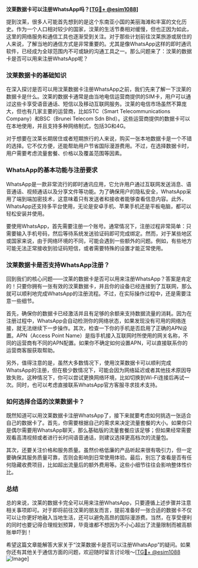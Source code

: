 **汶莱数据卡可以注册WhatsApp吗？[[TG💪+ @esim1088](https://t.me/s/esim1088)]**

提到汶莱，很多人可能首先想到的是这个东南亚小国的美丽海滩和丰富的文化历史。作为一个人口相对较少的国家，汶莱的生活节奏相对缓慢，但也正因为如此，这里的网络服务和通信工具也逐渐受到关注。对于那些计划前往汶莱旅游或居住的人来说，了解当地的通信方式是非常重要的。尤其是像WhatsApp这样的即时通讯软件，已经成为全球范围内不可或缺的沟通工具之一。那么问题来了：汶莱的数据卡是否可以用来注册WhatsApp呢？

### 汶莱数据卡的基础知识

在深入探讨是否可以用汶莱数据卡注册WhatsApp之前，我们先来了解一下汶莱的数据卡是什么。汶莱的数据卡通常是由当地电信运营商提供的SIM卡，用户可以通过这些卡享受语音通话、短信以及移动互联网服务。汶莱的电信市场虽然不算庞大，但也有几家主要的运营商，比如STC（Smart Telecommunications Company）和BSC（Brunei Telecom Sdn Bhd）。这些运营商提供的数据卡可以在本地使用，并且支持多种网络制式，包括3G和4G。

对于想要在汶莱长期居住或者短期旅行的人来说，购买一张本地数据卡是一个不错的选择。它不仅方便，还能帮助用户节省国际漫游费用。不过，在选择数据卡时，用户需要考虑流量套餐、价格以及覆盖范围等因素。

### WhatsApp的基本功能与注册要求

WhatsApp是一款非常流行的即时通讯应用，它允许用户通过互联网发送消息、语音通话、视频通话以及分享文件等功能。为了确保用户的隐私安全，WhatsApp采用了端到端加密技术，这意味着只有发送者和接收者能够查看信息内容。此外，WhatsApp还支持多平台使用，无论是安卓手机、苹果手机还是平板电脑，都可以轻松安装并使用。

要使用WhatsApp，首先需要注册一个账号。通常情况下，注册过程非常简单：只需要输入手机号码，然后等待系统发送验证码即可完成绑定。然而，对于某些地区或国家来说，由于网络环境的不同，可能会遇到一些额外的问题。例如，有些地方可能无法正常接收到验证码短信，或者需要特殊的设置才能正常使用。

### 汶莱数据卡是否支持WhatsApp注册？

回到我们的核心问题——汶莱的数据卡是否可以用来注册WhatsApp？答案是肯定的！只要你拥有一张有效的汶莱数据卡，并且你的设备已经连接到了互联网，那么就可以顺利地完成WhatsApp的注册流程。不过，在实际操作过程中，还是需要注意一些细节。

首先，确保你的数据卡已经激活并且有足够的余额来支持数据流量的消耗。因为在注册过程中，WhatsApp会自动检测你的网络状态，如果发现没有可用的网络连接，就无法继续下一步操作。其次，检查一下你的手机是否启用了正确的APN设置。APN（Access Point Name）是指手机接入互联网时所使用的网关名称，不同的运营商有不同的APN配置。如果你不确定如何设置APN，可以直接联系你的运营商客服获取帮助。

另外，值得注意的是，虽然大多数情况下，使用汶莱数据卡可以顺利完成WhatsApp的注册，但在极少数情况下，可能会因为网络延迟或者其他技术原因导致失败。这种情况下，你可以尝试更换网络环境，比如切换到Wi-Fi连接后再试一次。同时，也可以考虑直接联系WhatsApp官方客服寻求技术支持。

### 如何选择合适的汶莱数据卡？

既然知道可以用汶莱数据卡注册WhatsApp了，接下来就要考虑如何挑选一张适合自己的数据卡了。首先，你需要根据自己的需求来决定流量套餐的大小。如果你只是偶尔需要用WhatsApp聊天，那么基础版的流量套餐应该足够；但如果经常需要观看高清视频或者进行长时间语音通话，则建议选择更高档次的流量包。

其次，还要关注价格和服务质量。虽然价格低廉的产品听起来很有吸引力，但一定要确保其服务质量可靠，否则会影响到日常使用体验。最后，别忘了查看是否有任何隐藏收费项目，比如超出流量后的额外费用等。这些小细节往往会影响整体性价比。

### 总结

总的来说，汶莱的数据卡完全可以用来注册WhatsApp，只要遵循上述步骤并注意相关事项即可。对于即将前往汶莱的朋友而言，提前准备好一张合适的数据卡不仅可以让你更好地融入当地生活，还可以避免高昂的国际漫游费。当然，在享受便利的同时也要记得合理规划预算，毕竟谁都不想因为不小心超出了流量限制而被高额账单吓到！

希望这篇文章能解答大家关于“汶莱数据卡是否可以注册WhatsApp”的疑问。如果你还有其他关于通信方面的问题，欢迎随时留言讨论哦～[[TG💪+ @esim1088](https://t.me/s/esim1088) ![Image](https://i.postimg.cc/4NQfJmqS/Snipaste-2025-05-13-00-14-12.png)]